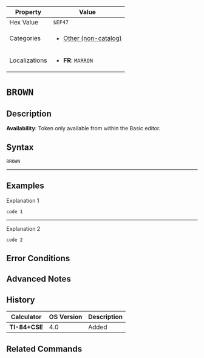 | Property      | Value |
|---------------|-------|
| Hex Value     | `$EF47`|
| Categories    | <ul><li>[Other (non-catalog)](<../categories/Other (non-catalog).md>)</li></ul> |
| Localizations | <ul><li><b>FR</b>: `MARRON`</li></ul> |

# `BROWN`

## Description



<b>Availability</b>: Token only available from within the Basic editor.

## Syntax
`BROWN`

<hr>

## Examples

Explanation 1
```ti-basic
code 1
```
---
Explanation 2
```ti-basic
code 2
```

## Error Conditions


## Advanced Notes


## History
| Calculator | OS Version | Description |
|------------|------------|-------------|
| <b>TI-84+CSE</b> | 4.0 | Added

## Related Commands

    